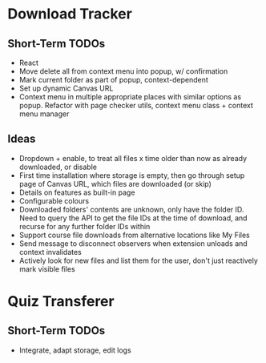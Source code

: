 # Download Tracker

## Short-Term TODOs

- React
- Move delete all from context menu into popup, w/ confirmation
- Mark current folder as part of popup, context-dependent
- Set up dynamic Canvas URL
- Context menu in multiple appropriate places with similar options as popup. Refactor with page checker utils, context menu class + context menu manager

## Ideas

- Dropdown + enable, to treat all files x time older than now as already downloaded, or disable
- First time installation where storage is empty, then go through setup page of Canvas URL, which files are downloaded (or skip)
- Details on features as built-in page
- Configurable colours
- Downloaded folders' contents are unknown, only have the folder ID. Need to query the API to get the file IDs at the time of download, and recurse for any further folder IDs within
- Support course file downloads from alternative locations like My Files
- Send message to disconnect observers when extension unloads and context invalidates
- Actively look for new files and list them for the user, don't just reactively mark visible files

# Quiz Transferer

## Short-Term TODOs

- Integrate, adapt storage, edit logs
